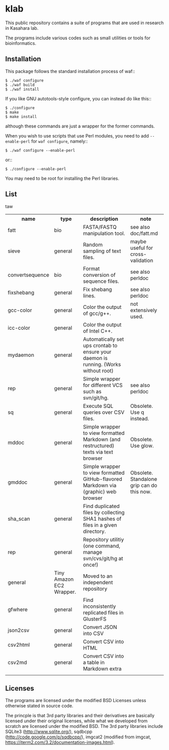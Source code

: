 klab
====

This public repository contains a suite of programs that are
used in research in Kasahara lab.

The programs include various codes such as small utilities
or tools for bioinformatics.

Installation
------------
This package follows the standard installation process of waf::

	$ ./waf configure
	$ ./waf build
	$ ./waf install

If you like GNU autotools-style configure, you can instead do like this::

	$ ./configure
	$ make
	$ make install

although these commands are just a wrapper for the former commands.

When you wish to use scripts that use Perl modules, you need to add
`--enable-perl` for `waf configure`, namely::

	$ ./waf configure --enable-perl

or::

	$ ./configure --enable-perl

You may need to be root for installing the Perl libraries.

List
----

<table style="border=1 solid">
	<tr><th>name</th><th>type</th><th>description</th><th>note</th></tr>
	<tr><td>fatt</td><td>bio</td><td>FASTA/FASTQ manipulation tool.</td><td>see also doc/fatt.md</td></tr>
	<tr><td>sieve</td><td>general</td><td>Random sampling of text files.</t><td>maybe useful for cross-validation</td></tr>
    <tr><td>convertsequence</td><td>bio</td><td>Format conversion of sequence files.</td><td>see also perldoc</td></tr>
    <tr><td>fixshebang</td><td>general</td><td>Fix shebang lines.</td><td>see also perldoc</td></tr>
    <tr><td>gcc-color</td><td>general</td><td>Color the output of gcc/g++.</td><td>not extensively used.</td></tr>
    <tr><td>icc-color</td><td>general</td><td>Color the output of Intel C++.</td><td></td></tr>
    <tr><td>mydaemon</td><td>general</td><td>Automatically set ups crontab to ensure your daemon is running. (Works without root)</td><td></td></tr>
    <tr><td>rep</td><td>general</td><td>Simple wrapper for different VCS such as svn/git/hg.</td><td>see also perldoc</td></tr>
    <tr><td>sq</td><td>general</td><td>Execute SQL queries over CSV files.</td><td>Obsolete. Use q instead.</td></tr>
    <tr><td>mddoc</td><td>general</td><td>Simple wrapper to view formatted Markdown (and restructured) texts via text browser</td><td>Obsolete. Use glow.</td></tr>
    <tr><td>gmddoc</t><td>general</td><td>Simple wrapper to view formatted GitHub-flavored Markdown via (graphic) web browser</td><td>Obsolete. Standalone grip can do this now.</td></tr>
    <tr><td>sha_scan</td><td>general</td><td>Find duplicated files by collecting SHA1 hashes of files in a given directory.</td><td></td></tr>
    <tr><td>rep</td><td>general</td><td>Repository utilitiy (one command, manage svn/cvs/git/hg at once!)</td><td></td></tr>
    <tr><rd>taw</td><td>general</td><td>Tiny Amazon EC2 Wrapper.</td><td>Moved to an independent repository</td></tr>
    <tr><td>gfwhere</td><td>general</td><td>Find inconsistently replicated files in GlusterFS</td><td></td></tr>
    <tr><td>json2csv</td><td>general</td><td>Convert JSON into CSV</td><td></td></tr>
    <tr><td>csv2html</td><td>general</td><td>Convert CSV into HTML</td><td></td></tr>
    <tr><td>csv2md</td><td>general</td><td>Convert CSV into a table in Markdown extra</td><td></td></tr>
    <tr><td></td><td></td><td></td><td></td></tr>
</table>

Licenses
--------
The programs are licensed under the modified BSD Licenses
unless otherwise stated in source code.

The princple is that 3rd party libraries and their derivatives
are basically licensed under their original licenses, while
what we developed from scratch are licensed under the modified BSD.
The 3rd party libraries include SQLite3 (http://www.sqlite.org/), sqdbcpp
(http://code.google.com/p/sqdbcpp/), imgcat2 (modified from imgcat, https://iterm2.com/3.2/documentation-images.html).

